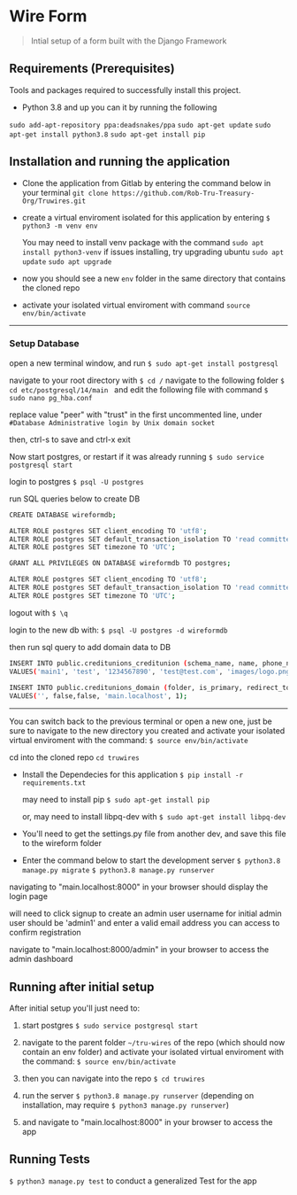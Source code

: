 # Wire Form 
> Intial setup of a form built with the Django Framework


## Requirements  (Prerequisites)
Tools and packages required to successfully install this project.

* Python 3.8 and up you can it by running the following

`sudo add-apt-repository ppa:deadsnakes/ppa`
`sudo apt-get update`
`sudo apt-get install python3.8`
`sudo apt-get install pip`

## Installation and running the application

* Clone the application from Gitlab by entering the command below in your terminal
`git clone https://github.com/Rob-Tru-Treasury-Org/Truwires.git`

* create a virtual enviroment isolated for this application by entering 
	`$ python3 -m venv env`

	You may need to install venv package with the command
		`sudo apt install python3-venv`
	if issues installing, try upgrading ubuntu
		`sudo apt update`
		`sudo apt upgrade`

* now you should see a new `env` folder in the same directory that contains the cloned repo

* activate your isolated virtual enviroment with command
	`source env/bin/activate`


---
### Setup Database

open a new terminal window, and run
`$ sudo apt-get install postgresql`

navigate to your root directory with
`$ cd /`
navigate to the following folder
`$ cd etc/postgresql/14/main `
and edit the following file with command
`$ sudo nano pg_hba.conf`

replace value "peer" with "trust" in the first uncommented line, under `#Database Administrative login by Unix domain socket`

then, ctrl-s to save and ctrl-x exit

Now start postgres, or restart if it was already running
`$ sudo service postgresql start`

login to postgres
`$ psql -U postgres`

run SQL queries below to create DB
```bash
CREATE DATABASE wireformdb;

ALTER ROLE postgres SET client_encoding TO 'utf8';
ALTER ROLE postgres SET default_transaction_isolation TO 'read committed';
ALTER ROLE postgres SET timezone TO 'UTC';

GRANT ALL PRIVILEGES ON DATABASE wireformdb TO postgres;

ALTER ROLE postgres SET client_encoding TO 'utf8';
ALTER ROLE postgres SET default_transaction_isolation TO 'read committed';
ALTER ROLE postgres SET timezone TO 'UTC';
```


logout with `$ \q`

login to the new db with:
`$ psql -U postgres -d wireformdb`
 
then run sql query to add domain data to DB
 ```bash 
 INSERT INTO public.creditunions_creditunion (schema_name, name, phone_number, email, logo, created_on, footer_color, form_color, header_color, buttons_color, allow_international_wires)  
VALUES('main1', 'test', '1234567890', 'test@test.com', 'images/logo.png', '2024-01-03', '#000000', '#000000', '#000000', '#000000', true);  
  
INSERT INTO public.creditunions_domain (folder, is_primary, redirect_to_primary, domain, tenant_id)  
VALUES('', false,false, 'main.localhost', 1);
```


---


You can switch back to the previous terminal or open a new one, just be sure to navigate to the new directory you created and activate your isolated virtual enviroment with the command:
	`$ source env/bin/activate`

cd into the cloned repo `cd truwires`

* Install the Dependecies for this application
	`$ pip install -r requirements.txt`
	
	 may need to install pip
	 `$ sudo apt-get install pip`
	 
	or, may need to install libpq-dev with 
	`$ sudo apt-get install libpq-dev`

* You'll need to get the settings.py file from another dev, and save this file to the wireform folder 

* Enter the command below to start the development server
	`$ python3.8 manage.py migrate`
	`$ python3.8 manage.py runserver`


navigating to "main.localhost:8000" in your browser should display the login page

will need to click signup to create an admin user
username for initial admin user should be 'admin1' 
and enter a valid email address you can access to confirm registration

navigate to "main.localhost:8000/admin" in your browser to access the admin dashboard



## Running after initial setup

After initial setup you'll just need to:

1. start postgres
`$ sudo service postgresql start`

2. navigate to the parent folder `~/tru-wires` of the repo (which should now contain an env folder) and activate your isolated virtual enviroment with the command:
`$ source env/bin/activate`

3. then you can navigate into the repo `$ cd truwires`

4. run the server `$ python3.8 manage.py runserver` (depending on installation, may require `$ python3 manage.py runserver`)

5. and navigate to "main.localhost:8000" in your browser to access the app


## Running Tests
`$ python3 manage.py test` to conduct a generalized Test for the app 


 
